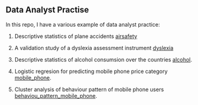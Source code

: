 ## Data Analyst Practise

In this repo, I have a various example of data analyst practice:

1. Descriptive statistics of plane accidents [airsafety](https://github.com/MinaJovanovic/Data-Analysis-Practice/blob/main/Airsafety.ipynb)

2. A validation study of a dyslexia assessment instrument [dyslexia](https://github.com/MinaJovanovic/Data-Analysis-Practice/blob/main/Dyslexia-analysis.ipynb)

3. Descriptive statistics of alcohol consumsion over the countries [alcohol](https://github.com/MinaJovanovic/Data-Analysis-Practice/blob/main/Alocohol_consumpsion.ipynb).

4. Logistic regresion for predicting mobile phone price category [mobile_phone](https://github.com/MinaJovanovic/Data-Analysis-Practice/blob/main/Mobile_Price_Classification.ipynb).

5. Cluster analysis of behaviour pattern of mobile phone users [behaviou_pattern_mobile_phone](https://github.com/MinaJovanovic/Data-Analysis-Practice/blob/main/Mobile_Device_Usage_and_User_Behavior_Dataset.ipynb).
